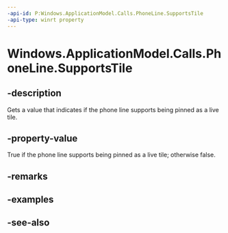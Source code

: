 ----api-id: P:Windows.ApplicationModel.Calls.PhoneLine.SupportsTile
-api-type: winrt property
---<!-- Property syntaxpublic bool SupportsTile { get; }--># Windows.ApplicationModel.Calls.PhoneLine.SupportsTile## -descriptionGets a value that indicates if the phone line supports being pinned as a live tile.## -property-valueTrue if the phone line supports being pinned as a live tile; otherwise false.## -remarks## -examples## -see-also
